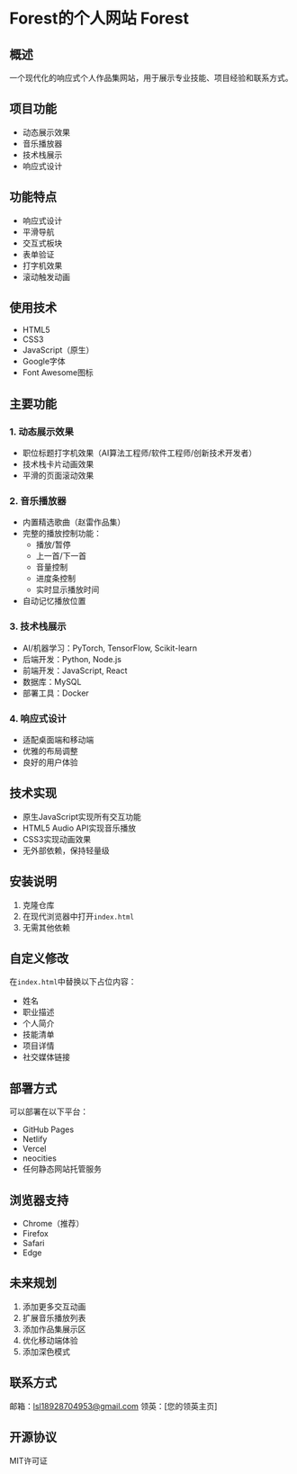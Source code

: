 # Forest的个人网站 Forest 


## 概述
一个现代化的响应式个人作品集网站，用于展示专业技能、项目经验和联系方式。

## 项目功能
- 动态展示效果
- 音乐播放器
- 技术栈展示
- 响应式设计

## 功能特点
- 响应式设计
- 平滑导航
- 交互式板块
- 表单验证
- 打字机效果
- 滚动触发动画

## 使用技术
- HTML5
- CSS3
- JavaScript（原生）
- Google字体
- Font Awesome图标

## 主要功能

### 1. 动态展示效果
- 职位标题打字机效果（AI算法工程师/软件工程师/创新技术开发者）
- 技术栈卡片动画效果
- 平滑的页面滚动效果

### 2. 音乐播放器
- 内置精选歌曲（赵雷作品集）
- 完整的播放控制功能：
  * 播放/暂停
  * 上一首/下一首
  * 音量控制
  * 进度条控制
  * 实时显示播放时间
- 自动记忆播放位置

### 3. 技术栈展示
- AI/机器学习：PyTorch, TensorFlow, Scikit-learn
- 后端开发：Python, Node.js
- 前端开发：JavaScript, React
- 数据库：MySQL
- 部署工具：Docker

### 4. 响应式设计
- 适配桌面端和移动端
- 优雅的布局调整
- 良好的用户体验

## 技术实现
- 原生JavaScript实现所有交互功能
- HTML5 Audio API实现音乐播放
- CSS3实现动画效果
- 无外部依赖，保持轻量级

## 安装说明
1. 克隆仓库
2. 在现代浏览器中打开`index.html`
3. 无需其他依赖

## 自定义修改
在`index.html`中替换以下占位内容：
- 姓名
- 职业描述
- 个人简介
- 技能清单
- 项目详情
- 社交媒体链接

## 部署方式
可以部署在以下平台：
- GitHub Pages
- Netlify
- Vercel
- neocities
- 任何静态网站托管服务

## 浏览器支持
- Chrome（推荐）
- Firefox
- Safari
- Edge

## 未来规划
1. 添加更多交互动画
2. 扩展音乐播放列表
3. 添加作品集展示区
4. 优化移动端体验
5. 添加深色模式

## 联系方式
邮箱：lsl18928704953@gmail.com
领英：[您的领英主页]

## 开源协议
MIT许可证
